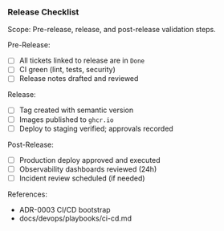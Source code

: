 ### Release Checklist

Scope: Pre-release, release, and post-release validation steps.

Pre-Release:
- [ ] All tickets linked to release are in `Done`
- [ ] CI green (lint, tests, security)
- [ ] Release notes drafted and reviewed

Release:
- [ ] Tag created with semantic version
- [ ] Images published to `ghcr.io`
- [ ] Deploy to staging verified; approvals recorded

Post-Release:
- [ ] Production deploy approved and executed
- [ ] Observability dashboards reviewed (24h)
- [ ] Incident review scheduled (if needed)

References:
- ADR-0003 CI/CD bootstrap
- docs/devops/playbooks/ci-cd.md

